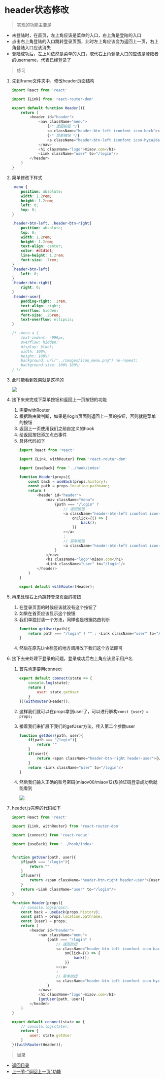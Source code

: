# header状态修改

> 实现的功能主要是

* 未登陆时，在首页，左上角应该是菜单的入口，右上角是登陆的入口
* 点击右上角登陆的入口跳转登录页面，此时左上角应该变为返回上一页，右上角登陆入口应该消失
* 登陆成功后，左上角依然是菜单的入口，取代右上角登录入口的应该是登陆者的username，代表已经登录了

> 练习
1. 先到frame文件夹中，修改header页面结构
    ```js
    import React from 'react'

    import {Link} from 'react-router-dom'

    export default function Header(){
        return (
            <header id="header">
                <nav className="menu">
                    {/* 返回按钮 */}
                    <a className="header-btn-left iconfont icon-back"></a>
                    {/* 菜单按钮 */}
                    <a className="header-btn-left iconfont icon-hycaidan"></a>
                </nav>
                <h1 className="logo">miaov.com</h1>
                <Link className="user" to="/login"/>
            </header>
        )
    }    
    ```
2. 简单修改下样式
    ```css
    .menu {
        position: absolute;
        width: 1.2rem;
        height: 1.2rem;
        left: 0;
        top: 0;
    }

    .header-btn-left, .header-btn-right{
        position: absolute;
        top: 0;
        width: 1.2rem;
        height: 1.2rem;
        text-align: center;
        color: #d1d1d1;
        line-height: 1.2rem;
        font-size: .7rem;
    }
    .header-btn-left{
        left: 0;
    }
    .header-btn-right{
        right: 0;
    }
    .header-user{
        padding-right: .1rem;
        text-align: right;
        overflow: hidden;
        font-size: .26rem;
        text-overflow: ellipsis;
    }

    /* .menu a {
        text-indent: -999px;
        overflow: hidden;
        display: block;
        width: 100%;
        height: 100%;
        background: url("../images/icon_menu.png") no-repeat;
        background-size: 100% 100%;
    } */    
    ``` 
3. 此时能看到效果就是这样的

    ![](./images/简单布局.jpg)

4. 接下来来完成下菜单按钮和返回上一页按钮的功能  
    1. 需要withRouter
    2. 根据路由做判断，如果是/login页面则返回上一页的按钮，否则就是菜单的按钮
    3. 返回上一页使用我们之前自定义的hook
    4. 给返回按钮添加点击事件
    5. 具体代码如下
        ```js
        import React from 'react'

        import {Link, withRouter} from 'react-router-dom'

        import {useBack} from '../hook/index'

        function Header(props){
            const back = useBack(props.history);
            const path = props.location.pathname;
            return (
                <header id="header">
                    <nav className="menu">
                        {path === "/login" ?
                            // 返回按钮
                            <a className="header-btn-left iconfont icon-back"
                                onClick={() => {
                                    back();
                                }}
                            ></a>
                            :
                            // 菜单按钮
                            <a className="header-btn-left iconfont icon-hycaidan"></a>
                        }
                    </nav>
                    <h1 className="logo">miaov.com</h1>
                    <Link className="user" to="/login"/>
                </header>
            )
        }

        export default withRouter(Header);        
        ```

5. 再来处理右上角跳转登录页面的按钮
    1. 在登录页面的时候应该就没有这个按钮了
    2. 如果在首页应该显示这个按钮
    3. 我们单独封装一个方法，同样也是根据路由判断
        ```js
        function getUser(path){
            return path === "/login" ? "" : <Link className="user" to="/login"/>;
        }        
        ```
    4. 然后在原先Link标签的地方调用改下我们这个方法即可

6. 接下去来处理下登录的问题，登录成功后右上角应该显示用户名
    1. 首先肯定要用connect 
        ```js
        export default connect(state => {
            console.log(state);
            return {
                user: state.getUser
            }
        })(withRouter(Header));        
        ```       
    2. 这样我们就可以在props拿到user了，可以进行解构`const {user} = props;`  
    3. 接着我们来扩展下我们的getUser方法，传入第二个参数user
        ```js
        function getUser(path, user){
            if(path === "/login"){
                return ""
            }
            if(user){
                return <span className="header-btn-right header-user">{user}</span>
            }
            return <Link className="user" to="/login"/>
        }        
        ```
    4. 然后我们输入正确的账号密码(miaov00/miaov12)及验证码登录成功后就能看到

        ![](./images/登录成功.jpg)  

7. header.js完整的代码如下
    ```js
    import React from 'react'

    import {Link, withRouter} from 'react-router-dom'

    import {connect} from 'react-redux'

    import {useBack} from '../hook/index'


    function getUser(path, user){
        if(path === "/login"){
            return ""
        }
        if(user){
            return <span className="header-btn-right header-user">{user}</span>
        }
        return <Link className="user" to="/login"/>
    }

    function Header(props){
        // console.log(props);
        const back = useBack(props.history);
        const path = props.location.pathname;
        const {user} = props;
        return (
            <header id="header">
                <nav className="menu">
                    {path === "/login" ?
                        // 返回按钮
                        <a className="header-btn-left iconfont icon-back"
                            onClick={() => {
                                back();
                            }}
                        ></a>
                        :
                        // 菜单按钮
                        <a className="header-btn-left iconfont icon-hycaidan"></a>
                    }
                </nav>
                <h1 className="logo">miaov.com</h1>
                {getUser(path, user)}
            </header>
        )
    }

    export default connect(state => {
        // console.log(state);
        return {
            user: state.getUser
        }
    })(withRouter(Header));    
    ```             

> 目录

* [返回目录](../../README.md)
* [上一节-"返回上一页"功能](../day-25/返回上一页.md)